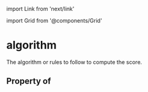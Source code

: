 import Link from 'next/link'
  
import Grid from '@components/Grid'

# algorithm

The algorithm or rules to follow to compute the score.

## Property of



